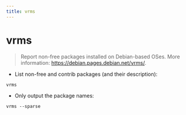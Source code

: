 ```yaml
---
title: vrms
---
```

# vrms

> Report non-free packages installed on Debian-based OSes.
> More information: <https://debian.pages.debian.net/vrms/>.

- List non-free and contrib packages (and their description):

`vrms`

- Only output the package names:

`vrms --sparse`
